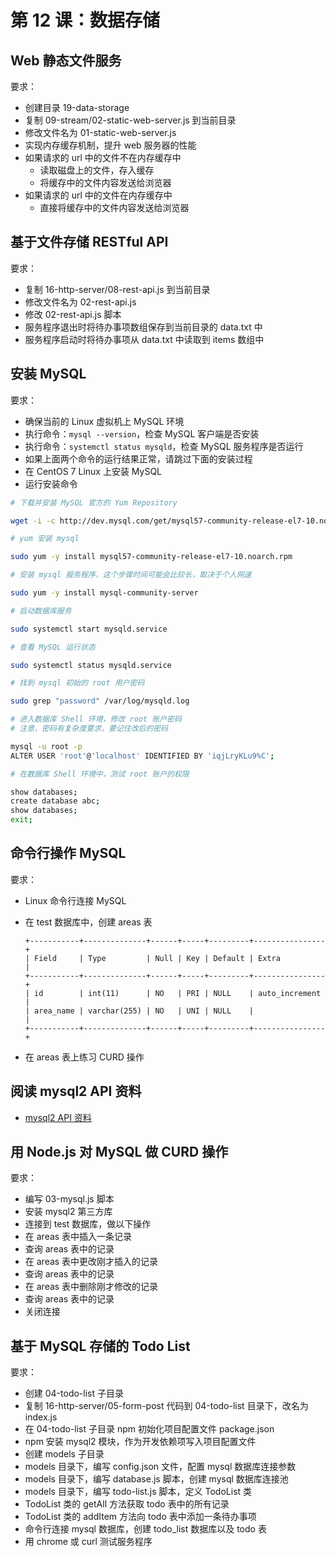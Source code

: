# 第 12 课：数据存储

##  Web 静态文件服务

要求：

- 创建目录 19-data-storage
- 复制 09-stream/02-static-web-server.js 到当前目录
- 修改文件名为 01-static-web-server.js
- 实现内存缓存机制，提升 web 服务器的性能
- 如果请求的 url 中的文件不在内存缓存中
  - 读取磁盘上的文件，存入缓存
  - 将缓存中的文件内容发送给浏览器
- 如果请求的 url 中的文件在内存缓存中
  - 直接将缓存中的文件内容发送给浏览器

## 基于文件存储 RESTful API

要求：

- 复制 16-http-server/08-rest-api.js 到当前目录
- 修改文件名为 02-rest-api.js
- 修改 02-rest-api.js 脚本
- 服务程序退出时将待办事项数组保存到当前目录的 data.txt 中
- 服务程序启动时将待办事项从 data.txt 中读取到 items 数组中

## 安装 MySQL

要求：

- 确保当前的 Linux 虚拟机上 MySQL 环境
- 执行命令：`mysql --version`，检查 MySQL 客户端是否安装
- 执行命令：`systemctl status mysqld`，检查 MySQL 服务程序是否运行
- 如果上面两个命令的运行结果正常，请跳过下面的安装过程
- 在 CentOS 7 Linux 上安装 MySQL
- 运行安装命令

```bash
# 下载并安装 MySQL 官方的 Yum Repository

wget -i -c http://dev.mysql.com/get/mysql57-community-release-el7-10.noarch.rpm

# yum 安装 mysql

sudo yum -y install mysql57-community-release-el7-10.noarch.rpm

# 安装 mysql 服务程序，这个步骤时间可能会比较长，取决于个人网速

sudo yum -y install mysql-community-server

# 启动数据库服务

sudo systemctl start mysqld.service

# 查看 MySQL 运行状态

sudo systemctl status mysqld.service

# 找到 mysql 初始的 root 用户密码

sudo grep "password" /var/log/mysqld.log

# 进入数据库 Shell 环境，修改 root 账户密码
# 注意，密码有复杂度要求，要记住改后的密码

mysql -u root -p
ALTER USER 'root'@'localhost' IDENTIFIED BY 'iqjLryKLu9%C';

# 在数据库 Shell 环境中，测试 root 账户的权限

show databases;
create database abc;
show databases;
exit;
```

## 命令行操作 MySQL

要求：

- Linux 命令行连接 MySQL
- 在 test 数据库中，创建 areas 表

  ```
  +-----------+--------------+------+-----+---------+----------------+
  | Field     | Type         | Null | Key | Default | Extra          |
  +-----------+--------------+------+-----+---------+----------------+
  | id        | int(11)      | NO   | PRI | NULL    | auto_increment |
  | area_name | varchar(255) | NO   | UNI | NULL    |                |
  +-----------+--------------+------+-----+---------+----------------+
  ```
- 在 areas 表上练习 CURD 操作

## 阅读 mysql2 API 资料

- [mysql2 API 资料](https://www.npmjs.com/package/mysql2)

## 用 Node.js 对 MySQL 做 CURD 操作

要求：

- 编写 03-mysql.js 脚本
- 安装 mysql2 第三方库
- 连接到 test 数据库，做以下操作
- 在 areas 表中插入一条记录
- 查询 areas 表中的记录
- 在 areas 表中更改刚才插入的记录
- 查询 areas 表中的记录
- 在 areas 表中删除刚才修改的记录
- 查询 areas 表中的记录
- 关闭连接

## 基于 MySQL 存储的 Todo List

要求：

- 创建 04-todo-list 子目录
- 复制 16-http-server/05-form-post 代码到 04-todo-list 目录下，改名为 index.js
- 在 04-todo-list 子目录 npm 初始化项目配置文件 package.json
- npm 安装 mysql2 模块，作为开发依赖项写入项目配置文件
- 创建 models 子目录
- models 目录下，编写 config.json 文件，配置 mysql 数据库连接参数
- models 目录下，编写 database.js 脚本，创建 mysql 数据库连接池
- models 目录下，编写 todo-list.js 脚本，定义 TodoList 类
- TodoList 类的 getAll 方法获取 todo 表中的所有记录
- TodoList 类的 addItem 方法向 todo 表中添加一条待办事项
- 命令行连接 mysql 数据库，创建 todo_list 数据库以及 todo 表
- 用 chrome 或 curl 测试服务程序
